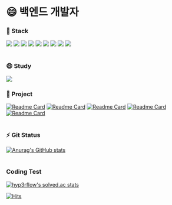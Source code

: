 # 😄 백엔드 개발자



### 🌱 Stack <br>

<img src="https://img.shields.io/badge/CSS-993366?style=flat-square&logo=CSS&logoColor=white"/></a>
<img src="https://img.shields.io/badge/HTML-33CCCC?style=flat-square&logo=HTML&logoColor=white"/></a>
<img src="https://img.shields.io/badge/JavaScript-00CCFF?style=flat-square&logo=JavaScript&logoColor=white"/></a>
<img src="https://img.shields.io/badge/Java-FF3366?style=flat-square&logo=Java&logoColor=white"/></a>
<img src="https://img.shields.io/badge/Spring-66CC99?style=flat-square&logo=Spring&logoColor=white"/></a>
<img src="https://img.shields.io/badge/Mysql-66CCCC?style=flat-square&logo=Mysql&logoColor=white"/></a>
<img src="https://img.shields.io/badge/Python-3766AB?style=flat-square&logo=Python&logoColor=white"/></a>
<img src="https://img.shields.io/badge/DJango-111165?style=flat-square&logo=DJango&logoColor=white"/></a>
<img src="https://img.shields.io/badge/AWS-FF9900?style=flat-square&logo=AmazonAWS&logoColor=white"/></a>
<br><br>
### 😄 Study <br>
<a href="https://www.notion.so/b1ad75abea70481cb47a67ff70f18ae1"><img src="https://img.shields.io/badge/Notion-FF9900?style=flat-square&logo=Notion&logoColor=white"/></a>
<br>
### 🔭 Project <br>
[![Readme Card](https://github-readme-stats.vercel.app/api/pin/?username=yejun4911&repo=GollaJo)](https://github.com/Yejun4911/GollaJo)
[![Readme Card](https://github-readme-stats.vercel.app/api/pin/?username=yejun4911&repo=Dalgona)](https://github.com/Yejun4911/Dalgona)
[![Readme Card](https://github-readme-stats.vercel.app/api/pin/?username=yejun4911&repo=PeachProject)](https://github.com/Yejun4911/PeachProject)
[![Readme Card](https://github-readme-stats.vercel.app/api/pin/?username=yejun4911&repo=MaskStar)](https://github.com/Yejun4911/MaskStar)
[![Readme Card](https://github-readme-stats.vercel.app/api/pin/?username=yejun4911&repo=Airpollution_DataAnalysis)](https://github.com/Yejun4911/Airpollution_DataAnalysis)
<br><br>
### ⚡ Git Status
[![Anurag's GitHub stats](https://github-readme-stats.vercel.app/api?username=yejun4911)](https://github.com/anuraghazra/github-readme-stats)
<br><br>

### Coding Test

[![hyp3rflow's solved.ac stats](https://github-readme-solvedac.hyp3rflow.vercel.app/api/?handle=yejun4911)](https://solved.ac/profile/yejun4911)




[![Hits](https://hits.seeyoufarm.com/api/count/incr/badge.svg?url=https%3A%2F%2Fgithub.com%2Fyejun4911%2Fhit-counter&count_bg=%2379C83D&title_bg=%23555555&icon=&icon_color=%23E7E7E7&title=hits&edge_flat=false)](https://hits.seeyoufarm.com)
